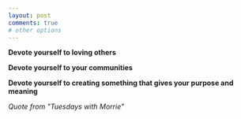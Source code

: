 ```yaml
---
layout: post
comments: true
# other options
---
```


**Devote yourself to loving others**

**Devote yourself to your communities**

**Devote yourself to creating something that gives your purpose and meaning**

*Quote from "Tuesdays with Morrie"*
